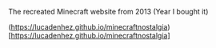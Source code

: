 The recreated Minecraft website from 2013 (Year I bought it)

(https://lucadenhez.github.io/minecraftnostalgia)[https://lucadenhez.github.io/minecraftnostalgia]
